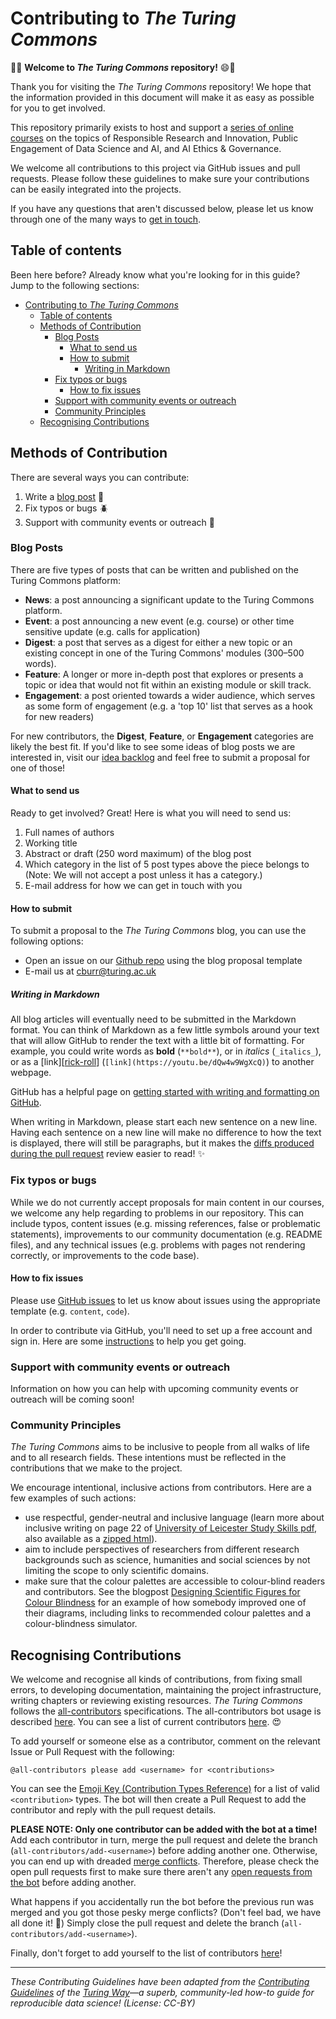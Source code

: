 # Contributing to _The Turing Commons_

:tada::smile: **Welcome to _The Turing Commons_ repository!** :smile::tada:

Thank you for visiting the *The Turing Commons* repository!
We hope that the information provided in this document will make it as easy as possible for you to get involved.

This repository primarily exists to host and support a [series of online courses](https://alan-turing-institute.github.io/turing-commons/) on the topics of Responsible Research and Innovation, Public Engagement of Data Science and AI, and AI Ethics & Governance.

We welcome all contributions to this project via GitHub issues and pull requests.
Please follow these guidelines to make sure your contributions can be easily integrated into the projects.

If you have any questions that aren't discussed below, please let us know through one of the many ways to [get in touch](#get-in-touch).

## Table of contents

Been here before?
Already know what you're looking for in this guide?
Jump to the following sections:

- [Contributing to _The Turing Commons_](#contributing-to-the-turing-commons)
  - [Table of contents](#table-of-contents)
  - [Methods of Contribution](#methods-of-contribution)
    - [Blog Posts](#blog-posts)
      - [What to send us](#what-to-send-us)
      - [How to submit](#how-to-submit)
        - [Writing in Markdown](#writing-in-markdown)
    - [Fix typos or bugs](#fix-typos-or-bugs)
      - [How to fix issues](#how-to-fix-issues)
    - [Support with community events or outreach](#support-with-community-events-or-outreach)
    - [Community Principles](#community-principles)
  - [Recognising Contributions](#recognising-contributions)

## Methods of Contribution

There are several ways you can contribute:

1. Write a [blog post](#blog-posts) 📝
2. Fix typos or bugs 🪲
3. Support with community events or outreach 👥

### Blog Posts

There are five types of posts that can be written and published on the Turing Commons platform:

- **News**: a post announcing a significant update to the Turing Commons platform.
- **Event**: a post announcing a new event (e.g. course) or other time sensitive update (e.g. calls for application)
- **Digest**: a post that serves as a digest for either a new topic or an existing concept in one of the Turing Commons' modules (300–500 words).
- **Feature**: A longer or more in-depth post that explores or presents a topic or idea that would not fit within an existing module or skill track.
- **Engagement**: a post oriented towards a wider audience, which serves as some form of engagement (e.g. a 'top 10' list that serves as a hook for new readers)

For new contributors, the **Digest**, **Feature**, or **Engagement** categories are likely the best fit.
If you'd like to see some ideas of blog posts we are interested in, visit our [idea backlog](https://hackmd.io/L64mlF-aSU6Y2WC-Jkxbyw?edit) and feel free to submit a proposal for one of those!

#### What to send us

Ready to get involved? Great! Here is what you will need to send us:

1. Full names of authors
2. Working title
3. Abstract or draft (250 word maximum) of the blog post
4. Which category in the list of 5 post types above the piece belongs to (Note: We will not accept a post unless it has a category.)
5. E-mail address for how we can get in touch with you

#### How to submit

To submit a proposal to the *The Turing Commons* blog, you can use the following options:

- Open an issue on our [Github repo](https://github.com/alan-turing-institute/turing-commons/) using the blog proposal template
- E-mail us at cburr@turing.ac.uk

##### Writing in Markdown

All blog articles will eventually need to be submitted in the Markdown format.
You can think of Markdown as a few little symbols around your text that will allow GitHub to render the text with a little bit of formatting.
For example, you could write words as **bold** (`**bold**`), or in _italics_ (`_italics_`), or as a [link][[rick-roll](https://youtu.be/dQw4w9WgXcQ)] (`[link](https://youtu.be/dQw4w9WgXcQ)`) to another webpage.

GitHub has a helpful page on [getting started with writing and formatting on GitHub](https://help.github.com/articles/getting-started-with-writing-and-formatting-on-github).

When writing in Markdown, please start each new sentence on a new line.
Having each sentence on a new line will make no difference to how the text is displayed, there will still be paragraphs, but it makes the [diffs produced during the pull request](https://help.github.com/en/articles/about-comparing-branches-in-pull-requests) review easier to read! :sparkles:

### Fix typos or bugs

While we do not currently accept proposals for main content in our courses, we welcome any help regarding to problems in our repository.
This can include typos, content issues (e.g. missing references, false or problematic statements), improvements to our community documentation (e.g. README files), and any technical issues (e.g. problems with pages not rendering correctly, or improvements to the code base).

#### How to fix issues

Please use [GitHub issues](https://github.com/alan-turing-institute/turing-commons/issues) to let us know about issues using the appropriate template (e.g. `content`, `code`).

In order to contribute via GitHub, you'll need to set up a free account and sign in.
Here are some [instructions](https://help.github.com/articles/signing-up-for-a-new-github-account/) to help you get going.

### Support with community events or outreach

Information on how you can help with upcoming community events or outreach will be coming soon!

### Community Principles

_The Turing Commons_ aims to be inclusive to people from all walks of life and to all research fields.
These intentions must be reflected in the contributions that we make to the project.

We encourage intentional, inclusive actions from contributors. Here are a few examples of such actions:

- use respectful, gender-neutral and inclusive language (learn more about inclusive writing on page 22 of [University of Leicester Study Skills pdf](https://www2.le.ac.uk/projects/oer/oers/ssds/oers/study-skills/studyskills.pdf), also available as a [zipped html](https://www2.le.ac.uk/projects/oer/oers/ssds/oers/study-skills/studyskills_HTML.zip)).
- aim to include perspectives of researchers from different research backgrounds such as science, humanities and social sciences by not limiting the scope to only scientific domains.
- make sure that the colour palettes are accessible to colour-blind readers and contributors. See the blogpost [Designing Scientific Figures for Colour Blindness](https://www.lewismackenzie.science/blog-1/2017/2/9/designing-scientific-figures-for-colour-blindness) for an example of how somebody improved one of their diagrams, including links to recommended colour palettes and a colour-blindness simulator.

## Recognising Contributions

We welcome and recognise all kinds of contributions, from fixing small errors, to developing documentation, maintaining the project infrastructure, writing chapters or reviewing existing resources.
_The Turing Commons_ follows the [all-contributors][all-contributors] specifications.
The all-contributors bot usage is described [here](https://allcontributors.org/docs/en/bot/usage).
You can see a list of current contributors [here](https://github.com/alan-turing-institute/turing-commons/blob/master/contributors.md). 😍

To add yourself or someone else as a contributor, comment on the relevant Issue or Pull Request with the following:

```
@all-contributors please add <username> for <contributions>
```

You can see the [Emoji Key (Contribution Types Reference)](https://allcontributors.org/docs/en/emoji-key) for a list of valid `<contribution>` types.
The bot will then create a Pull Request to add the contributor and reply with the pull request details.

**PLEASE NOTE: Only one contributor can be added with the bot at a time!**
Add each contributor in turn, merge the pull request and delete the branch (`all-contributors/add-<username>`) before adding another one.
Otherwise, you can end up with dreaded [merge conflicts][github-mergeconflicts].
Therefore, please check the open pull requests first to make sure there aren't any [open requests from the bot](https://github.com/alan-turing-institute/turing-commons/pulls/app%2Fallcontributors) before adding another.

What happens if you accidentally run the bot before the previous run was merged and you got those pesky merge conflicts?
(Don't feel bad, we have all done it! 🙈)
Simply close the pull request and delete the branch (`all-contributors/add-<username>`).

Finally, don't forget to add yourself to the list of contributors [here](https://github.com/alan-turing-institute/turing-commons/blob/master/contributors.md)!

---

_These Contributing Guidelines have been adapted from the [Contributing Guidelines](https://github.com/alan-turing-institute/the-turing-way/blob/master/CONTRIBUTING.md) of the [Turing Way](https://github.com/alan-turing-institute/the-turing-way)—a superb, community-led how-to guide for reproducible data science! (License: CC-BY)_

[git]: https://git-scm.com
[github]: https://github.com
[github-branches]: https://help.github.com/articles/creating-and-deleting-branches-within-your-repository
[github-mergeconflicts]: https://help.github.com/articles/about-merge-conflicts
[github-pullrequest]: https://help.github.com/articles/creating-a-pull-request
[github-review]: https://help.github.com/articles/about-pull-request-reviews
[markdown]: https://daringfireball.net/projects/markdown
[rick-roll]: https://www.youtube.com/watch?v=dQw4w9WgXcQ
[all-contributors]: https://github.com/kentcdodds/all-contributors#emoji-key
